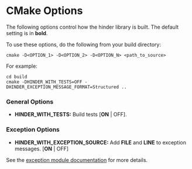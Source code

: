 # CMake Options

The following options control how the hinder library is built. The default setting is in **bold**.

To use these options, do the following from your build directory:

```shell
cmake -D<OPTION_1> -D<OPTION_2> -D<OPTION_N> <path_to_source>
```

For example:

```shell
cd build
cmake -DHINDER_WITH_TESTS=OFF -DHINDER_EXCEPTION_MESSAGE_FORMAT=Structured ..
```

### General Options

* **HINDER_WITH_TESTS:** Build tests [**ON** | OFF].

### Exception Options

* **HINDER_WITH_EXCEPTION_SOURCE:** Add ____FILE____ and ____LINE____ to exception messages.
  [**ON** | OFF]

See the [exception module documentation](./exception.md) for more details.
